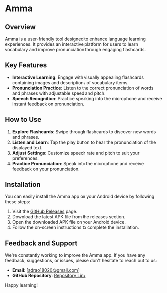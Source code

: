 # Amma

## Overview

Amma is a user-friendly tool designed to enhance language learning experiences. It provides an interactive platform for users to learn vocabulary and improve pronunciation through engaging flashcards.

## Key Features

- **Interactive Learning**: Engage with visually appealing flashcards containing images and descriptions of vocabulary items.
- **Pronunciation Practice**: Listen to the correct pronunciation of words and phrases with adjustable speed and pitch.
- **Speech Recognition**: Practice speaking into the microphone and receive instant feedback on pronunciation.

## How to Use

1. **Explore Flashcards**: Swipe through flashcards to discover new words and phrases.
2. **Listen and Learn**: Tap the play button to hear the pronunciation of the displayed text.
3. **Adjust Settings**: Customize speech rate and pitch to suit your preferences.
4. **Practice Pronunciation**: Speak into the microphone and receive feedback on your pronunciation.

## Installation

You can easily install the Amma app on your Android device by following these steps:

1. Visit the [GitHub Releases](https://github.com/SA4DRAO/hearlearn/releases) page.
2. Download the latest APK file from the releases section.
3. Open the downloaded APK file on your Android device.
4. Follow the on-screen instructions to complete the installation.

## Feedback and Support

We're constantly working to improve the Amma app. If you have any feedback, suggestions, or issues, please don't hesitate to reach out to us:

- **Email**: [adrao18020@gmail.com]
- **GitHub Repository**: [Repository Link](https://github.com/SA4DRAO/hearlearn)

Happy learning!
